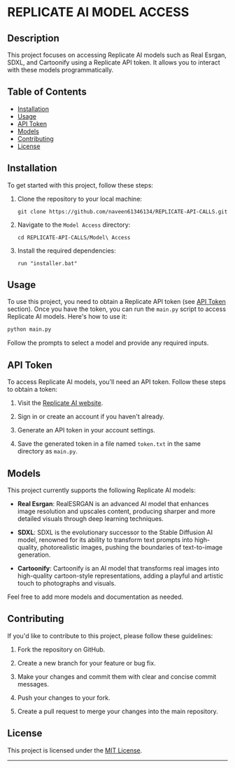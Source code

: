 # REPLICATE AI MODEL ACCESS

## Description

This project focuses on accessing Replicate AI models such as Real Esrgan, SDXL, and Cartoonify using a Replicate API token. It allows you to interact with these models programmatically.

## Table of Contents

- [Installation](#installation)
- [Usage](#usage)
- [API Token](#api-token)
- [Models](#models)
- [Contributing](#contributing)
- [License](#license)

## Installation

To get started with this project, follow these steps:

1. Clone the repository to your local machine:

   ```
   git clone https://github.com/naveen61346134/REPLICATE-API-CALLS.git
   ```

2. Navigate to the `Model Access` directory:

   ```
   cd REPLICATE-API-CALLS/Model\ Access
   ```

3. Install the required dependencies:

   ```
   run "installer.bat"
   ```

## Usage

To use this project, you need to obtain a Replicate API token (see [API Token](#api-token) section). Once you have the token, you can run the `main.py` script to access Replicate AI models. Here's how to use it:

```python
python main.py
```

Follow the prompts to select a model and provide any required inputs.

## API Token

To access Replicate AI models, you'll need an API token. Follow these steps to obtain a token:

1. Visit the [Replicate AI website](https://www.replicate.ai/).

2. Sign in or create an account if you haven't already.

3. Generate an API token in your account settings.

4. Save the generated token in a file named `token.txt` in the same directory as `main.py`.

## Models

This project currently supports the following Replicate AI models:

- **Real Esrgan**: RealESRGAN is an advanced AI model that enhances image resolution and upscales content, producing sharper and more detailed visuals through deep learning techniques.

- **SDXL**: SDXL is the evolutionary successor to the Stable Diffusion AI model, renowned for its ability to transform text prompts into high-quality, photorealistic images, pushing the boundaries of text-to-image generation.

- **Cartoonify**: Cartoonify is an AI model that transforms real images into high-quality cartoon-style representations, adding a playful and artistic touch to photographs and visuals.

Feel free to add more models and documentation as needed.

## Contributing

If you'd like to contribute to this project, please follow these guidelines:

1. Fork the repository on GitHub.

2. Create a new branch for your feature or bug fix.

3. Make your changes and commit them with clear and concise commit messages.

4. Push your changes to your fork.

5. Create a pull request to merge your changes into the main repository.

## License

This project is licensed under the [MIT License](LICENSE).

---
